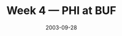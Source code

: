 ---
layout: game
title: Week 4 — PHI at BUF
season: 2003
game_id: 2003_04_PHI_BUF
week: 4
date: 2003-09-28
home_team: BUF
away_team: PHI
final_home: 
final_away: 
pbp_url: /assets/data/pbp/2003/2003_04_PHI_BUF.csv.gz
---